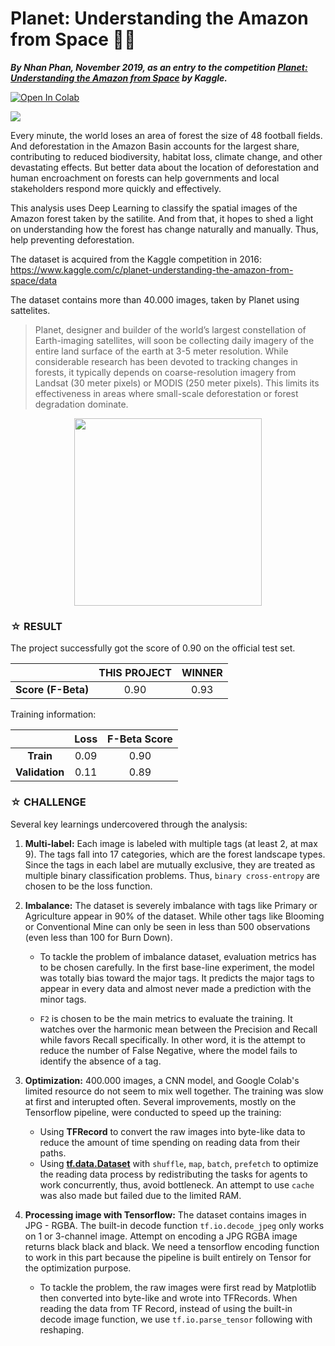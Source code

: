 # Planet: Understanding the Amazon from Space 🌳🦌
***By Nhan Phan, November 2019, as an entry to the competition [Planet: Understanding the Amazon from Space](https://www.kaggle.com/c/planet-understanding-the-amazon-from-space/data) by Kaggle.***

[![Open In Colab](https://colab.research.google.com/assets/colab-badge.svg)](https://colab.research.google.com/drive/1s8iFtj7D4D0BNlsR7P9hvfzsqV8XhjTD?authuser=3#scrollTo=okbCcmr-AKeN)

![](https://storage.googleapis.com/kaggle-competitions/kaggle/6322/logos/header.png)

Every minute, the world loses an area of forest the size of 48 football fields. And deforestation in the Amazon Basin accounts for the largest share, contributing to reduced biodiversity, habitat loss, climate change, and other devastating effects. But better data about the location of deforestation and human encroachment on forests can help governments and local stakeholders respond more quickly and effectively.

This analysis uses Deep Learning to classify the spatial images of the Amazon forest taken by the satilite. And from that, it hopes to shed a light on understanding how the forest has change naturally and manually. Thus, help preventing deforestation.

The dataset is acquired from the Kaggle competition in 2016: https://www.kaggle.com/c/planet-understanding-the-amazon-from-space/data

The dataset contains more than 40.000 images, taken by Planet using sattelites.



> Planet, designer and builder of the world’s largest constellation of Earth-imaging satellites, will soon be collecting daily imagery of the entire land surface of the earth at 3-5 meter resolution. While considerable research has been devoted to tracking changes in forests, it typically depends on coarse-resolution imagery from Landsat (30 meter pixels) or MODIS (250 meter pixels). This limits its effectiveness in areas where small-scale deforestation or forest degradation dominate.

<center><img src="https://storage.googleapis.com/kaggle-competitions/kaggle/6322/media/planet.png" width=300'></center>



### ☆ **RESULT**
The project successfully got the score of 0.90 on the official test set.

|  | THIS PROJECT | WINNER |
|:--:|:--:|:--:|
| **Score (F-Beta)** | 0.90 | 0.93 |

Training information:

|  | Loss | F-Beta Score |
|:--:|:--:|:--:|
| **Train** | 0.09 | 0.90 |
| **Validation** | 0.11 | 0.89 |




### **☆ CHALLENGE**
Several key learnings undercovered through the analysis:

1. **Multi-label:** Each image is labeled with multiple tags (at least 2, at max 9). The tags fall into 17 categories, which are the forest landscape types. Since the tags in each label are mutually exclusive, they are treated as multiple binary classification problems. Thus, `binary cross-entropy` are chosen to be the loss function. 

2. **Imbalance:** The dataset is severely imbalance with tags like Primary or Agriculture appear in 90% of the dataset. While other tags like Blooming or Conventional Mine can only be seen in less than 500 observations (even less than 100 for Burn Down).

    - To tackle the problem of imbalance dataset, evaluation metrics has to be chosen carefully. In the first base-line experiment, the model was totally bias toward the major tags. It predicts the major tags to appear in every data and almost never made a prediction with the minor tags. 

    - `F2` is chosen to be the main metrics to evaluate the training. It watches over the harmonic mean between the Precision and Recall while favors Recall specifically. In other word, it is the attempt to reduce the number of False Negative, where the model fails to identify the absence of a tag. 

3. **Optimization:** 400.000 images, a CNN model, and Google Colab's limited resource do not seem to mix well together. The training was slow at first and interupted often. Several improvements, mostly on the Tensorflow pipeline, were conducted to speed up the training:

    - Using **TFRecord** to convert the raw images into byte-like data to reduce the amount of time spending on reading data from their paths. 
    - Using [**tf.data.Dataset**](https://www.tensorflow.org/guide/data_performance) with `shuffle`, `map`, `batch`, `prefetch` to optimize the reading data process by redistributing the tasks for agents to work concurrently, thus, avoid bottleneck. An attempt to use `cache` was also made but failed due to the limited RAM. 

4. **Processing image with Tensorflow:** The dataset contains images in JPG - RGBA. The built-in decode function `tf.io.decode_jpeg` only works on 1 or 3-channel image. Attempt on encoding a JPG RGBA image returns black black and black. We need a tensorflow encoding function to work in this part because the pipeline is built entirely on Tensor for the optimization purpose. 

    - To tackle the problem, the raw images were first read by Matplotlib then converted into byte-like and wrote into TFRecords. When reading the data from TF Record, instead of using the built-in decode image function, we use `tf.io.parse_tensor` following with reshaping.